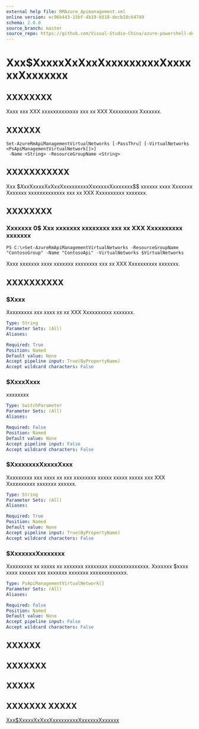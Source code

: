 ```yaml
---
external help file: RMAzure_Apimanagement.xml
online version: ec96b443-15bf-4b19-b518-decb18c64749
schema: 2.0.0
source_branch: master
source_repo: https://github.com/Visual-Studio-China/azure-powershell-docs-int
---
```


# Xxx$XxxxxXxXxxXxxxxxxxxxXxxxxxxXxxxxxxx
## XXXXXXXX
Xxxx xxx XXX xxxxxxxxxxxxx xxx xx XXX Xxxxxxxxxx Xxxxxxx.

## XXXXXX

```
Set-AzureRmApiManagementVirtualNetworks [-PassThru] [-VirtualNetworks <PsApiManagementVirtualNetwork[]>]
 -Name <String> -ResourceGroupName <String>
```

## XXXXXXXXXXX
Xxx $$Xxx$XxxxxXxXxxXxxxxxxxxxXxxxxxxXxxxxxxx$$ xxxxxx xxxx Xxxxxxx Xxxxxxx xxxxxxxxxxxxx xxx xx XXX Xxxxxxxxxx xxxxxxx.

## XXXXXXXX

### Xxxxxxx 0$ Xxx xxxxxxx xxxxxxxx xxx xx XXX Xxxxxxxxxx xxxxxxx
```
PS C:\>Set-AzureRmApiManagementVirtualNetworks -ResourceGroupName "ContosoGroup" -Name "ContosoApi" -VirtualNetworks $VirtualNetworks
```

Xxxx xxxxxxx xxxx xxxxxxx xxxxxxxx xxx xx XXX Xxxxxxxxxx xxxxxxx.

## XXXXXXXXXX

### $Xxxx
Xxxxxxxxx xxx xxxx xx xx XXX Xxxxxxxxxx xxxxxxx.

```yaml
Type: String
Parameter Sets: (All)
Aliases: 

Required: True
Position: Named
Default value: None
Accept pipeline input: True(ByPropertyName)
Accept wildcard characters: False
```

### $XxxxXxxx
xxxxxxxx

```yaml
Type: SwitchParameter
Parameter Sets: (All)
Aliases: 

Required: False
Position: Named
Default value: None
Accept pipeline input: False
Accept wildcard characters: False
```

### $XxxxxxxxXxxxxXxxx
Xxxxxxxxx xxx xxxx xx xxx xxxxxxxx xxxxx xxxxx xxxxx xxx XXX Xxxxxxxxxx xxxxxxx xxxxxx.

```yaml
Type: String
Parameter Sets: (All)
Aliases: 

Required: True
Position: Named
Default value: None
Accept pipeline input: True(ByPropertyName)
Accept wildcard characters: False
```

### $XxxxxxxXxxxxxxx
Xxxxxxxxx xx xxxxx xx xxxxxxx xxxxxxxx xxxxxxxxxxxxxx.
Xxxxxxx $xxxx xxxx xxxxxx xxx xxxxxxx xxxxxxx xxxxxxxxxxxxx.

```yaml
Type: PsApiManagementVirtualNetwork[]
Parameter Sets: (All)
Aliases: 

Required: False
Position: Named
Default value: None
Accept pipeline input: False
Accept wildcard characters: False
```

## XXXXXX

## XXXXXXX

## XXXXX

## XXXXXXX XXXXX

[Xxx$XxxxxXxXxxXxxxxxxxxxXxxxxxxXxxxxxx](ec96b443-15bf-4b19-b518-decb18c64749)


